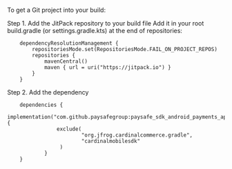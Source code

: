 To get a Git project into your build:

Step 1. Add the JitPack repository to your build file
Add it in your root build.gradle (or settings.gradle.kts) at the end of repositories:
```
	dependencyResolutionManagement {
		repositoriesMode.set(RepositoriesMode.FAIL_ON_PROJECT_REPOS)
		repositories {
			mavenCentral()
			maven { url = uri("https://jitpack.io") }
		}
	}
```

Step 2. Add the dependency
```
	dependencies {
	        implementation("com.github.paysafegroup:paysafe_sdk_android_payments_api:x.y.z") {
	            exclude(
                	    "org.jfrog.cardinalcommerce.gradle",
        	            "cardinalmobilesdk"
   	             )
	        }
	}
```
